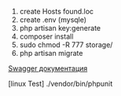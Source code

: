 1. create Hosts   found.loc
2. create .env    (mysqle)
3. php artisan key:generate
4. composer install
5. sudo chmod -R 777 storage/
6. php artisan migrate

[Swagger документация](http://found.loc/api/documentation)

[linux Test]    ./vendor/bin/phpunit


